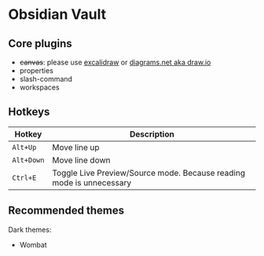 # Obsidian Vault

## Core plugins

- ~~canvas~~: please use [excalidraw](https://github.com/zsviczian/obsidian-excalidraw-plugin) or [diagrams.net aka draw.io](https://github.com/jensmtg/obsidian-diagrams-net)
- properties
- slash-command
- workspaces

## Hotkeys

| Hotkey     | Description                                                          |
| ---------- | -------------------------------------------------------------------- |
| `Alt+Up`   | Move line up                                                         |
| `Alt+Down` | Move line down                                                       |
| `Ctrl+E`   | Toggle Live Preview/Source mode. Because reading mode is unnecessary |

## Recommended themes

Dark themes:

- Wombat
